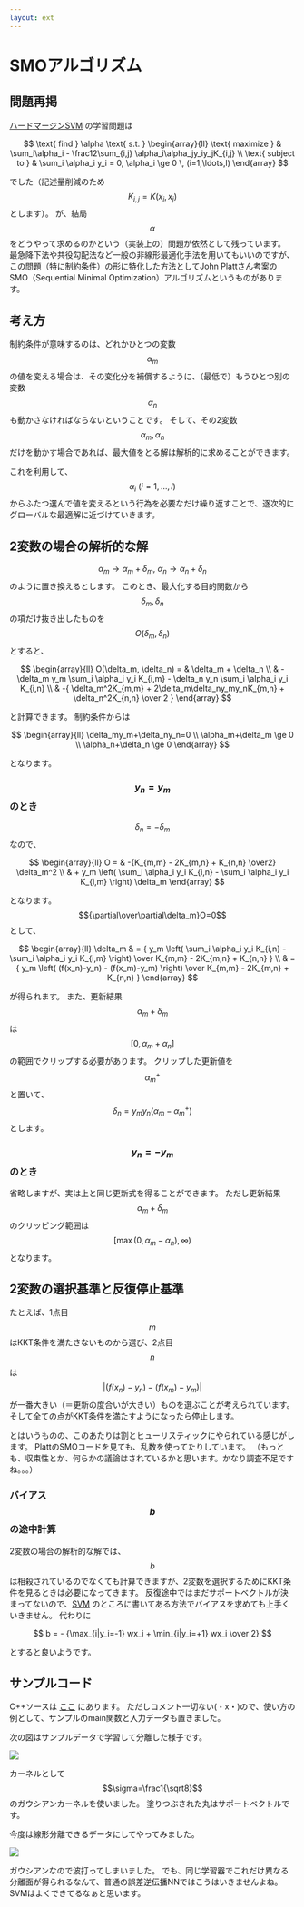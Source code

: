```yaml
---
layout: ext
---
```

# SMOアルゴリズム

## 問題再掲

[ハードマージンSVM](SVM) の学習問題は

$$
\text{ find } \alpha \text{ s.t. }
\begin{array}{ll}
\text{ maximize }
& \sum_i\alpha_i - \frac12\sum_{i,j} \alpha_i\alpha_jy_iy_jK_{i,j} \\
\text{ subject to }
& \sum_i \alpha_i y_i = 0, \alpha_i \ge 0 \, (i=1,\ldots,l)
\end{array}
$$

でした（記述量削減のため $$K_{i,j}=K(x_i,x_j)$$ とします）。
が、結局 $$\alpha$$ をどうやって求めるのかという（実装上の）問題が依然として残っています。
最急降下法や共役勾配法など一般の非線形最適化手法を用いてもいいのですが、この問題（特に制約条件）の形に特化した方法としてJohn Plattさん考案のSMO（Sequential Minimal Optimization）アルゴリズムというものがあります。

## 考え方

制約条件が意味するのは、どれかひとつの変数 $$ \alpha_m $$ の値を変える場合は、その変化分を補償するように、（最低で）もうひとつ別の変数 $$ \alpha_n $$ も動かさなければならないということです。
そして、その2変数 $$ \alpha_m, \alpha_n $$ だけを動かす場合であれば、最大値をとる解は解析的に求めることができます。

これを利用して、 $$ \alpha_i \ (i=1,\ldots,l) $$ からふたつ選んで値を変えるという行為を必要なだけ繰り返すことで、逐次的にグローバルな最適解に近づけていきます。

## 2変数の場合の解析的な解

$$\alpha_m \rightarrow \alpha_m+\delta_m, \ \alpha_n \rightarrow \alpha_n+\delta_n$$ のように置き換えるとします。
このとき、最大化する目的関数から $$\delta_m, \delta_n$$ の項だけ抜き出したものを $$O(\delta_m, \delta_n)$$ とすると、

$$
\begin{array}{ll}
O(\delta_m, \delta_n) =
& \delta_m + \delta_n  \\
& - \delta_m y_m \sum_i \alpha_i y_i K_{i,m} -
    \delta_n y_n \sum_i \alpha_i y_i K_{i,n}  \\
& -{ \delta_m^2K_{m,m} + 2\delta_m\delta_ny_my_nK_{m,n} + \delta_n^2K_{n,n} \over 2 }
\end{array}
$$

と計算できます。
制約条件からは

$$
\begin{array}{ll}
\delta_my_m+\delta_ny_n=0 \\
\alpha_m+\delta_m \ge 0 \\
\alpha_n+\delta_n \ge 0
\end{array}
$$

となります。

### $$y_n=y_m$$ のとき

$$\delta_n=-\delta_m$$ なので、

$$
\begin{array}{ll}
O =
& -{K_{m,m} - 2K_{m,n} + K_{n,n} \over2} \delta_m^2  \\
& + y_m \left(
        \sum_i \alpha_i y_i K_{i,n} - \sum_i \alpha_i y_i K_{i,m}
        \right) \delta_m
\end{array}
$$

となります。
$${\partial\over\partial\delta_m}O=0$$ として、

$$
\begin{array}{ll}
\delta_m
& = { y_m \left(
          \sum_i \alpha_i y_i K_{i,n} - \sum_i \alpha_i y_i K_{i,m}
          \right)
      \over K_{m,m} - 2K_{m,n} + K_{n,n} }  \\
& = { y_m \left(
          (f(x_n)-y_n) - (f(x_m)-y_m)
          \right)
      \over K_{m,m} - 2K_{m,n} + K_{n,n} }
\end{array}
$$

が得られます。
また、更新結果 $$\alpha_m+\delta_m$$ は $$ [0,\alpha_m+\alpha_n] $$ の範囲でクリップする必要があります。
クリップした更新値を $$\alpha_m^+$$ と置いて、
 $$\delta_n = y_my_n(\alpha_m-\alpha_m^+)$$ とします。

### $$y_n=-y_m$$ のとき

省略しますが、実は上と同じ更新式を得ることができます。
ただし更新結果 $$\alpha_m+\delta_m$$ のクリッピング範囲は $$ [\max(0,\alpha_m-\alpha_n),\infty) $$ となります。

## 2変数の選択基準と反復停止基準

たとえば、1点目 $$m$$ はKKT条件を満たさないものから選び、2点目 $$n$$ は
$$|(f(x_n)-y_n) - (f(x_m)-y_m)| $$ が一番大きい（＝更新の度合いが大きい）ものを選ぶことが考えられています。
そして全ての点がKKT条件を満たすようになったら停止します。

とはいうものの、このあたりは割とヒューリスティックにやられている感じがします。
PlattのSMOコードを見ても、乱数を使ってたりしています。
（もっとも、収束性とか、何らかの議論はされているかと思います。かなり調査不足ですね。。。）

### バイアス $$b$$ の途中計算

2変数の場合の解析的な解では、 $$b$$ は相殺されているのでなくても計算できますが、2変数を選択するためにKKT条件を見るときは必要になってきます。
反復途中ではまだサポートベクトルが決まってないので、[SVM](SVM) のところに書いてある方法でバイアスを求めても上手くいきません。
代わりに

$$
b = - {\max_{i|y_i=-1} wx_i + \min_{i|y_i=+1} wx_i \over 2}
$$

とすると良いようです。

## サンプルコード

C++ソースは [ここ](https://github.com/convexbrain/studynotes/tree/master/sandbox/SVM/hardmargin) にあります。
ただしコメント一切ない(・x・)ので、使い方の例として、サンプルのmain関数と入力データも置きました。

次の図はサンプルデータで学習して分離した様子です。

![](sample.gif)

カーネルとして $$\sigma=\frac1{\sqrt8}$$ のガウシアンカーネルを使いました。
塗りつぶされた丸はサポートベクトルです。

今度は線形分離できるデータにしてやってみました。

![](linear.gif)

ガウシアンなので波打ってしまいました。
でも、同じ学習器でこれだけ異なる分離面が得られるなんて、普通の誤差逆伝播NNではこうはいきませんよね。
SVMはよくできてるなぁと思います。
